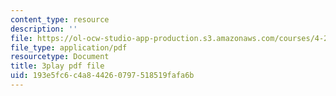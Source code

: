 ```yaml
---
content_type: resource
description: ''
file: https://ol-ocw-studio-app-production.s3.amazonaws.com/courses/4-241j-theory-of-city-form-spring-2013/193e5fc6c4a844260797518519fafa6b_ayw-96xs-ag.pdf
file_type: application/pdf
resourcetype: Document
title: 3play pdf file
uid: 193e5fc6-c4a8-4426-0797-518519fafa6b
---
```

